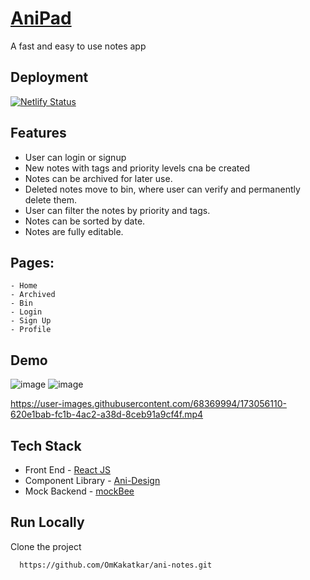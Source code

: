 # [AniPad](https://anipad.netlify.app/)

A fast and easy to use notes app

## Deployment

[![Netlify Status](https://api.netlify.com/api/v1/badges/b7066857-f924-4696-a5a9-acb1da448a4b/deploy-status)](https://app.netlify.com/sites/anipad/deploys)

## Features

- User can login or signup
- New notes with tags and priority levels cna be created
- Notes can be archived for later use.
- Deleted notes move to bin, where user can verify and permanently delete them.
- User can filter the notes by priority and tags.
- Notes can be sorted by date.
- Notes are fully  editable.

## Pages:
	- Home
	- Archived
	- Bin
	- Login
	- Sign Up
	- Profile

## Demo

![image](https://user-images.githubusercontent.com/68369994/173054757-1bbc2583-22c0-4d3a-8746-05c3a132c7c0.png)
![image](https://user-images.githubusercontent.com/68369994/173055408-2a69e7a8-2b37-4a12-9e98-efa2ad76e1a5.png)

https://user-images.githubusercontent.com/68369994/173056110-620e1bab-fc1b-4ac2-a38d-8ceb91a9cf4f.mp4

## Tech Stack

- Front End - [React JS](https://beta.reactjs.org/)
- Component Library - [Ani-Design](https://ani-design.netlify.app)
- Mock Backend - [mockBee](https://mockbee.netlify.app/)

## Run Locally

Clone the project

```bash
  https://github.com/OmKakatkar/ani-notes.git
```